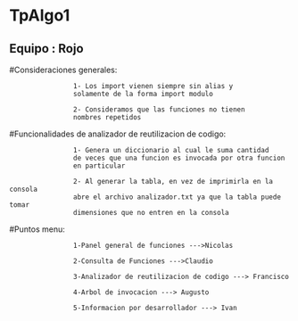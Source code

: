 # TpAlgo1 
## Equipo : Rojo

#Consideraciones generales:
                    
                    1- Los import vienen siempre sin alias y
                    solamente de la forma import modulo

                    2- Consideramos que las funciones no tienen
                    nombres repetidos


#Funcionalidades de analizador de reutilizacion de codigo:

                    1- Genera un diccionario al cual le suma cantidad
                    de veces que una funcion es invocada por otra funcion
                    en particular

                    2- Al generar la tabla, en vez de imprimirla en la consola
                    abre el archivo analizador.txt ya que la tabla puede tomar
                    dimensiones que no entren en la consola
                    

#Puntos menu:

                    1-Panel general de funciones --->Nicolas

                    2-Consulta de Funciones --->Claudio

                    3-Analizador de reutilizacion de codigo ---> Francisco

                    4-Arbol de invocacion ---> Augusto

                    5-Informacion por desarrollador ---> Ivan